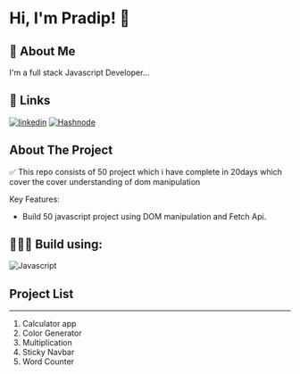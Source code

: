 # Hi, I'm Pradip! 👋

## 🚀 About Me

I'm a full stack Javascript Developer...

## 🔗 Links

[![linkedin](https://img.shields.io/badge/linkedin-0A66C2?style=for-the-badge&logo=linkedin&logoColor=white)](https://www.linkedin.com/in/pradipkafle/)
[![Hashnode](https://img.shields.io/badge/hashnode-1DA1F2?style=for-the-badge&logo=hashnode&logoColor=white)](https://iampradip.hashnode.dev/)

## About The Project

✅ This repo consists of 50 project which i have complete in 20days which cover the cover understanding of dom manipulation

Key Features:

- Build 50 javascript project using DOM manipulation and Fetch Api.

## 👨🏻‍💻 Build using:

![Javascript](https://img.shields.io/badge/HTML|CSS-Javascript-green)

## Project List

---

1. Calculator app
2. Color Generator
3. Multiplication
4. Sticky Navbar
5. Word Counter
